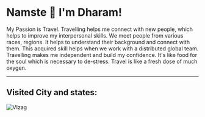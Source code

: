 # Namste 🙏 I'm Dharam!
My Passion is Travel. Travelling helps me connect with new people, which helps to improve my interpersonal skills. We meet people from various races, regions. It helps to understand their background and connect with them. 
This acquired skill helps when we work with a distributed global team. Travelling makes me independent and build my confidence. It's like food for the soul which is necessary to de-stress. Travel is like a fresh dose of much  oxygen.

---

## Visited City and states:
![VIzag](http://www.regionalculture.com/wp-content/uploads/2020/07/tirupathi.jpg)
